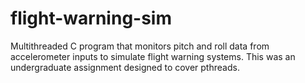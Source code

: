 # flight-warning-sim
Multithreaded C program that monitors pitch and roll data from accelerometer inputs to simulate flight warning systems. This was an undergraduate assignment designed to cover pthreads.
